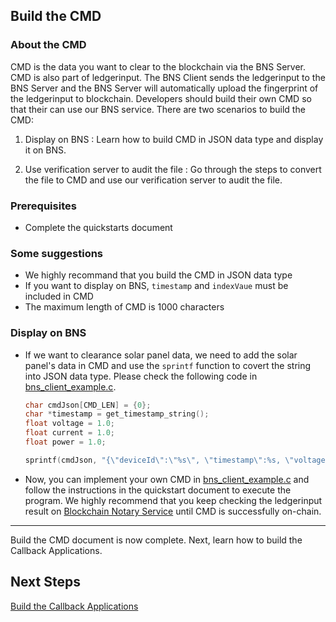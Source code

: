 ## Build the CMD

### About the CMD

CMD is the data you want to clear to the blockchain via the BNS Server. CMD is also part of ledgerinput. The BNS Client sends the ledgerinput to the BNS Server and the BNS Server will automatically upload the fingerprint of the ledgerinput to blockchain. Developers should build their own CMD so that their can use our BNS service. There are two scenarios to build the CMD:

1. Display on BNS : Learn how to build CMD in JSON data type and display it on BNS.

2. Use verification server to audit the file : Go through the steps to convert the file to CMD and use our verification server to audit the file.

### Prerequisites

- Complete the quickstarts document

### Some suggestions

- We highly recommand that you build the CMD in JSON data type
- If you want to display on BNS, `timestamp` and `indexVaue` must be included in CMD
- The maximum length of CMD is 1000 characters

### Display on BNS

- If we want to clearance solar panel data, we need to add the solar panel's data in CMD and use the `sprintf` function to covert the string into JSON data type. Please check the following code in [bns_client_example.c](../example/bns-client-example/bns_client_example.c).

  ```c
  char cmdJson[CMD_LEN] = {0};
  char *timestamp = get_timestamp_string();
  float voltage = 1.0;
  float current = 1.0;
  float power = 1.0;

  sprintf(cmdJson, "{\"deviceId\":\"%s\", \"timestamp\":%s, \"voltage\":%.6f, \"current\":%.6f, \"power\":%.6f}", INDEX_VALUE_KEY, timestamp, voltage, current, power);
  ```

- Now, you can implement your own CMD in [bns_client_example.c](../example/bns-client-example/bns_client_example.c) and follow the instructions in the quickstart document to execute the program. We highly recommend that you keep checking the ledgerinput result on [Blockchain Notary Service](https://bns.itrustmachines.com/) until CMD is successfully on-chain.

----
Build the CMD document is now complete. Next, learn how to build the Callback Applications.

## Next Steps

[Build the Callback Applications](./callback_en.md)
